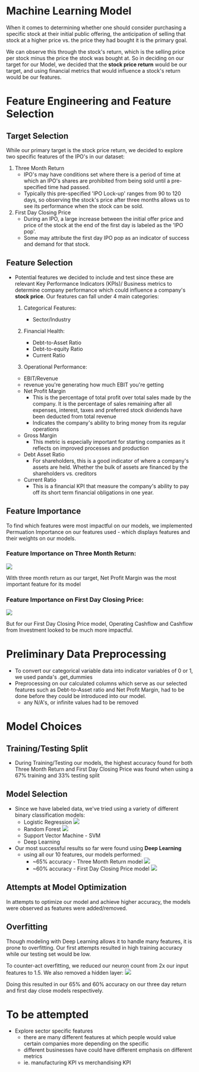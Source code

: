 # Machine Learning Model
When it comes to determining whether one should consider purchasing a specific stock at their initial public offering, the anticipation of selling that stock at a higher price vs. the price they had bought it is the primary goal. 

We can observe this through the stock's return, which is the selling price per stock minus the price the stock was bought at. So in deciding on our target for our Model, we decided that the **stock price return** would be our target, and using financial metrics that would influence a stock's return would be our features. 

# Feature Engineering and Feature Selection

## Target Selection

While our primary target is the stock price return, we decided to explore two specific features of the IPO's in our dataset:

1. Three Month Return
    -  IPO's may have conditions set where there is a period of time at which an IPO's shares are prohibited from being sold until a pre-specified time had passed. 
    - Typically this pre-specified 'IPO Lock-up' ranges from 90 to 120 days, so observing the stock's price after three months allows us to see its performance when the stock can be sold.
2. First Day Closing Price
    - During an IPO, a large increase between the initial offer price and price of the stock at the end of the first day is labeled as the 'IPO pop'.
    - Some may attribute the first day IPO pop as an indicator of success and demand for that stock.

## Feature Selection 
-  Potential features we decided to include and test since these are relevant Key Performance Indicators (KPIs)/ Business metrics to determine company performance which could influence a company's **stock price**. Our features can fall under 4 main categories:
    1. Categorical Features:
        - Sector/Industry
    
    2. Financial Health:
        - Debt-to-Asset Ratio
        - Debt-to-equity Ratio
        - Current Ratio

    3. Operational Performance:
    - EBIT/Revenue
    - revenue you're generating how much EBIT you're getting
    - Net Profit Margin
		- This is the percentage of total profit over total sales made by the company. It is the percentage of sales remaining after all expenses, interest, taxes and preferred stock dividends have been deducted from total revenue
        - Indicates the company's ability to bring money from its regular operations
	- Gross Margin
	    - This metric is especially important for starting companies as it reflects on improved processes and production
	- Debt Asset Ratio
        - For shareholders, this is a good indicator of where a company's assets are held. Whether the bulk of assets are financed by the shareholders vs. creditors
	- Current Ratio
        - This is a financial KPI that measure the company's ability to pay off its short term financial obligations in one year.


## Feature Importance

To find which features were most impactful on our models, we implemented Permuation Importance on our features used - which displays features and their weights on our models.

### Feature Importance on Three Month Return:
<img src="images/feature_weight_three_mth.png"></img>

With three month return as our target, Net Profit Margin was the most important feature for its model

### Feature Importance on First Day Closing Price:
<img src="images/feature_weight_first_day.png"></img>

But for our First Day Closing Price model, Operating Cashflow and Cashflow from Investment looked to be much more impactful.

# Preliminary Data Preprocessing


- To convert our categorical variable data into indicator variables of 0 or 1, we used panda's .get_dummies
- Preprocessing on our calculated columns which serve as our selected features such as Debt-to-Asset ratio and Net Profit Margin, had to be done before they could be introduced into our model.
    - any N/A's, or infinite values had to be removed




# Model Choices

## Training/Testing Split

- During Training/Testing our models, the highest accuracy found for both Three Month Return and First Day Closing Price was found when using a 67% training and 33% testing split

## Model Selection

- Since we have labeled data, we've tried using a variety of different binary classification models:
    - Logistic Regression
<img src="images/log.png"></img>
    - Random Forest
    <img src="images/random.png"></img>
    - Support Vector Machine - SVM  
    - Deep Learning
- Our most successful results so far were found using **Deep Learning**
    - using all our 10 features, our models performed:
        - ~65% accuracy - Three Month Return model
        <img src="images/three_mth_model.png"></img>
        - ~60% accuracy - First Day Closing Price model
        <img src="images/first_day_model.png"></img>

## Attempts at Model Optimization

In attempts to optimize our model and achieve higher accuracy, the models were observed as features were added/removed. 

## Overfitting

Though modeling with Deep Learning allows it to handle many features, it is prone to overfitting. Our first attempts resulted in high training accuracy while our testing set would be low.

To counter-act overfitting, we reduced our neuron count from 2x our input features to 1.5. We also removed a hidden layer:
   <img src="images/overfit_example.png"></img>

Doing this resulted in our 65% and 60% accuracy on our three day return and first day close models respectively.

# To be attempted
- Explore sector specific features
    - there are many different features at which people would value certain companies more depending on the specific 
    - different businesses have could have different emphasis on different metrics
    - ie. manufacturing KPI vs merchandising KPI
